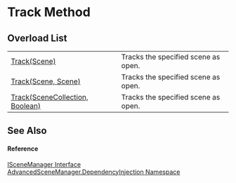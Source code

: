 # Track Method


## Overload List
<table>
<tr>
<td><a href="M_AdvancedSceneManager_DependencyInjection_ISceneManager_Track.md">Track(Scene)</a></td>
<td>Tracks the specified scene as open.</td></tr>
<tr>
<td><a href="M_AdvancedSceneManager_DependencyInjection_ISceneManager_Track_1.md">Track(Scene, Scene)</a></td>
<td>Tracks the specified scene as open.</td></tr>
<tr>
<td><a href="M_AdvancedSceneManager_DependencyInjection_ISceneManager_Track_2.md">Track(SceneCollection, Boolean)</a></td>
<td>Tracks the specified scene as open.</td></tr>
</table>

## See Also


#### Reference
<a href="T_AdvancedSceneManager_DependencyInjection_ISceneManager.md">ISceneManager Interface</a>  
<a href="N_AdvancedSceneManager_DependencyInjection.md">AdvancedSceneManager.DependencyInjection Namespace</a>  
